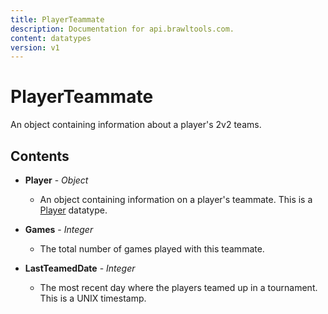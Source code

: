 ```yaml
---
title: PlayerTeammate
description: Documentation for api.brawltools.com.
content: datatypes
version: v1
---
```


# PlayerTeammate

An object containing information about a player's 2v2 teams.

## Contents

- **Player** - _Object_
  - An object containing information on a player's teammate. This is a <a href="../datatypes/player">Player</a> datatype.

- **Games** - _Integer_
  - The total number of games played with this teammate.

- **LastTeamedDate** - _Integer_
  - The most recent day where the players teamed up in a tournament. This is a UNIX timestamp.
